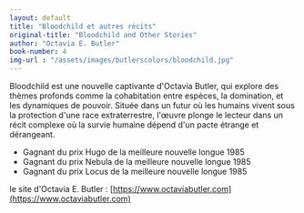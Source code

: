 ```yaml
---
layout: default
title: "Bloodchild et autres récits"
original-title: "Bloodchild and Other Stories"
author: "Octavia E. Butler"
book-number: 4
img-url : "/assets/images/butlerscolors/bloodchild.jpg"
---
```


Bloodchild est une nouvelle captivante d'Octavia Butler, qui explore des thèmes profonds comme la cohabitation entre espèces, la domination, et les dynamiques de pouvoir. Située dans un futur où les humains vivent sous la protection d'une race extraterrestre, l'œuvre plonge le lecteur dans un récit complexe où la survie humaine dépend d'un pacte étrange et dérangeant.
- Gagnant du prix Hugo de la meilleure nouvelle longue 1985
- Gagnant du prix Nebula de la meilleure nouvelle longue 1985
- Gagnant du prix Locus de la meilleure nouvelle longue 1985

le site d'Octavia E. Butler : [https://www.octaviabutler.com](https://www.octaviabutler.com)